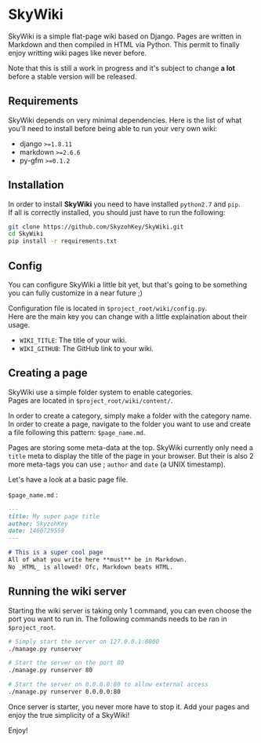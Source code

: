 # SkyWiki
SkyWiki is a simple flat-page wiki based on Django. Pages are written in Markdown
and then compiled in HTML via Python. This permit to finally enjoy writting wiki
pages like never before.

Note that this is still a work in progress and it's subject to change **a lot**
before a stable version will be released.

## Requirements
SkyWiki depends on very minimal dependencies. Here is the list of what you'll
need to install before being able to run your very own wiki:

* django   `>=1.8.11`
* markdown `>=2.6.6`
* py-gfm   `>=0.1.2`

## Installation
In order to install **SkyWiki** you need to have installed `python2.7` and `pip`.  
If all is correctly installed, you should just have to run the following:

```sh
git clone https://github.com/SkyzohKey/SkyWiki.git
cd SkyWiki
pip install -r requirements.txt
```

## Config
You can configure SkyWiki a little bit yet, but that's going to be something you
can fully customize in a near future ;)

Configuration file is located in `$project_root/wiki/config.py`.  
Here are the main key you can change with a little explaination about their usage.

* `WIKI_TITLE`: The title of your wiki.
* `WIKI_GITHUB`: The GitHub link to your wiki.

## Creating a page
SkyWiki use a simple folder system to enable categories.  
Pages are located in `$project_root/wiki/content/`.

In order to create a category, simply make a folder with the category name.  
In order to create a page, navigate to the folder you want to use and create a
file following this pattern: `$page_name.md`.

Pages are storing some meta-data at the top. SkyWiki currently only need a `title`
meta to display the title of the page in your browser. But their is also 2 more
meta-tags you can use ; `author` and `date` (a UNIX timestamp).

Let's have a look at a basic page file.

`$page_name.md` :
```md
---
title: My super page title
author: SkyzohKey
date: 1460729559
---

# This is a super cool page
All of what you write here **must** be in Markdown.  
No _HTML_ is allowed! Ofc, Markdown beats HTML.
```

## Running the wiki server
Starting the wiki server is taking only 1 command, you can even choose the port
you want to run in. The following commands needs to be ran in `$project_root`.

```sh
# Simply start the server on 127.0.0.1:8000
./manage.py runserver

# Start the server on the port 80
./manage.py runserver 80

# Start the server on 0.0.0.0:80 to allow external access
./manage.py runserver 0.0.0.0:80
```

Once server is starter, you never more have to stop it. Add your pages and
enjoy the true simplicity of a SkyWiki!

Enjoy!  
